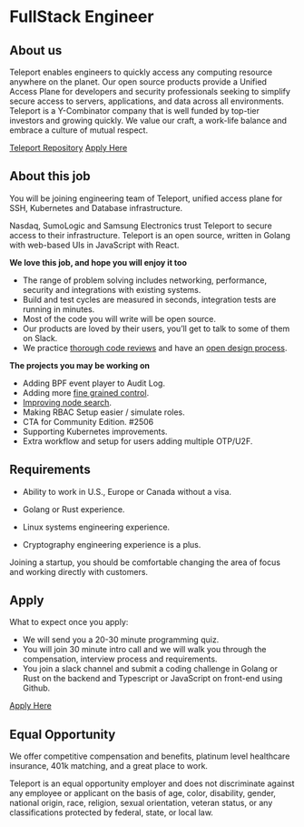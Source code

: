# FullStack Engineer

## About us

Teleport enables engineers to quickly access any computing resource anywhere on the planet.
Our open source products provide a Unified Access Plane for developers and security professionals
seeking to simplify secure access to servers, applications, and data across all environments.
Teleport is a Y-Combinator company that is well funded by top-tier investors and growing quickly.
We value our craft, a work-life balance and embrace a culture of mutual respect.

[Teleport Repository](https://github.com/gravitational/teleport)
[Apply Here](https://jobs.lever.co/teleport/2ec21642-ae90-4765-b9e3-b8b3ea312b3c)

## About this job

You will be joining engineering team of Teleport, unified access plane for SSH,
Kubernetes and Database infrastructure.

Nasdaq, SumoLogic and Samsung Electronics trust Teleport to secure access to their infrastructure.
Teleport is an open source, written in Golang with web-based UIs in JavaScript with React.

**We love this job, and hope you will enjoy it too**

* The range of problem solving includes networking, performance, security and integrations with existing systems.
* Build and test cycles are measured in seconds, integration tests are running in minutes.
* Most of the code you will write will be open source.
* Our products are loved by their users, you’ll get to talk to some of them on Slack.
* We practice [thorough code reviews](https://github.com/gravitational/teleport/pull/4769) and
  have an [open design process](https://github.com/gravitational/teleport/tree/master/rfd).

**The projects you may be working on**

* Adding BPF event player to Audit Log.
* Adding more [fine grained control](https://github.com/gravitational/teleport/issues/2981).
* [Improving node search](https://github.com/gravitational/teleport/issues/2699).
* Making RBAC Setup easier / simulate roles.
* CTA for Community Edition. #2506
* Supporting Kubernetes improvements.
* Extra workflow and setup for users adding multiple OTP/U2F.

## Requirements

* Ability to work in U.S., Europe or Canada without a visa.

* Golang or Rust experience.
* Linux systems engineering experience.
* Cryptography engineering experience is a plus.

Joining a startup, you should be comfortable changing the area of focus and working directly with customers.

## Apply

What to expect once you apply:

* We will send you a 20-30 minute programming quiz.
* You will join 30 minute intro call and we will walk you through the compensation, interview process and requirements.
* You join a slack channel and submit a coding challenge in Golang or Rust on the backend and Typescript or JavaScript on front-end using Github.

[Apply Here](https://jobs.lever.co/teleport/2ec21642-ae90-4765-b9e3-b8b3ea312b3c)

## Equal Opportunity

We offer competitive compensation and benefits, platinum level healthcare insurance,
401k matching, and a great place to work.

Teleport is an equal opportunity employer and does not discriminate against any employee or
applicant on the basis of age, color, disability, gender, national origin, race, religion,
sexual orientation, veteran status, or any classifications protected by federal, state, or local law.
